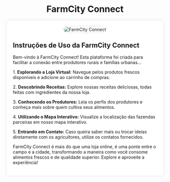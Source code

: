 <!DOCTYPE html>
<html lang="pt-br">
<head>
    <meta charset="UTF-8">
    <meta name="viewport" 
</head>
<body>
    <div style="text-align: center;">
        <h1>FarmCity Connect</h1>
    </div>
    <div style="max-width: 800px; margin: 20px auto; background-color: #fff; padding: 20px; border-radius: 8px; box-shadow: 0 0 10px rgba(0, 0, 0, 0.1);">
        <div style="text-align: center; margin-bottom: 20px;">
            <img src="imagem.jpg" alt="FarmCity Connect" style="max-width: 100%; border-radius: 8px; box-shadow: 0 0 10px rgba(0, 0, 0, 0.1);">
        </div>
        <h2>Instruções de Uso da FarmCity Connect</h2>
        <p>Bem-vindo à FarmCity Connect! Esta plataforma foi criada para facilitar a conexão entre produtores rurais e famílias urbanas...</p>
        <p>1. <strong>Explorando a Loja Virtual:</strong> Navegue pelos produtos frescos disponíveis e adicione ao carrinho de compras.</p>
        <p>2. <strong>Descobrindo Receitas:</strong> Explore nossas receitas deliciosas, todas feitas com ingredientes da nossa loja.</p>
        <p>3. <strong>Conhecendo os Produtores:</strong> Leia os perfis dos produtores e conheça mais sobre quem cultiva seus alimentos.</p>
        <p>4. <strong>Utilizando o Mapa Interativo:</strong> Visualize a localização das fazendas parceiras em nosso mapa interativo.</p>
        <p>5. <strong>Entrando em Contato:</strong> Caso queira saber mais ou trocar ideias diretamente com os agricultores, utilize os contatos fornecidos.</p>
        <p>FarmCity Connect é mais do que uma loja online, é uma ponte entre o campo e a cidade, transformando a maneira como você consome alimentos frescos e de qualidade superior. Explore e aproveite a experiência!</p>
    </div>
</body>
</html>
